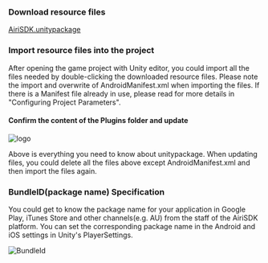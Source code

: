 ### Download resource files

[AiriSDK.unitypackage](https://sdkresources.oss-cn-shanghai.aliyuncs.com/YostarSDK/2.1.0/AiriSDK2.1.41.unitypackage)

### Import resource files into the project

After opening the game project with Unity editor, you could import all the files needed by double-clicking the downloaded resource files. Please note the import and overwrite of AndroidManifest.xml when importing the files. If there is a Manifest file already in use, please read for more details in "Configuring Project Parameters".

#### Confirm the content of the Plugins folder and update

![logo](https://raw.githubusercontent.com/Yostardev/yostarsdk/master/docs/_media/plugin210.png)

Above is everything you need to know about unitypackage. When updating files, you could delete all the files above except AndroidManifest.xml and then import the files again.

### BundleID(package name) Specification

You could get to know the package name for your application in Google Play, iTunes Store and other channels(e.g. AU) from the staff of the AiriSDK platform. You can set the corresponding package name in the Android and iOS settings in Unity's PlayerSettings.

![BundleId](https://raw.githubusercontent.com/Yostardev/yostarsdk/master/docs/_media/bundleid_unity.png)


